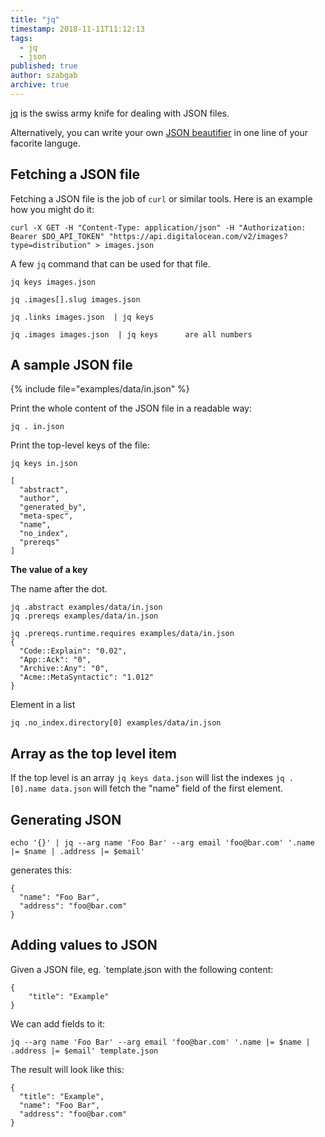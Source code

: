 ```yaml
---
title: "jq"
timestamp: 2018-11-11T11:12:13
tags:
  - jq
  - json
published: true
author: szabgab
archive: true
---
```



[jq](https://stedolan.github.io/jq/) is the swiss army knife for dealing with JSON files.

Alternatively, you can write your own [JSON beautifier](/json-beautifier) in one line of your facorite languge.


## Fetching a JSON file

Fetching a JSON file is the job of `curl` or similar tools. Here is an example how you might do it:

```
curl -X GET -H "Content-Type: application/json" -H "Authorization: Bearer $DO_API_TOKEN" "https://api.digitalocean.com/v2/images?type=distribution" > images.json
```

A few `jq` command that can be used for that file.

```
jq keys images.json

jq .images[].slug images.json

jq .links images.json  | jq keys

jq .images images.json  | jq keys      are all numbers
```


## A sample JSON file

{% include file="examples/data/in.json" %}

Print the whole content of the JSON file in a readable way:

```
jq . in.json
```

Print the top-level keys of the file:

```
jq keys in.json

[
  "abstract",
  "author",
  "generated_by",
  "meta-spec",
  "name",
  "no_index",
  "prereqs"
]
```

<b>The value of a key</b>

The name after the dot.

```
jq .abstract examples/data/in.json
jq .prereqs examples/data/in.json

jq .prereqs.runtime.requires examples/data/in.json
{
  "Code::Explain": "0.02",
  "App::Ack": "0",
  "Archive::Any": "0",
  "Acme::MetaSyntactic": "1.012"
}
```

Element in a list

```
jq .no_index.directory[0] examples/data/in.json
```

## Array as the top level item

If the top level is an array `jq keys data.json` will list the indexes `jq .[0].name data.json` will fetch the "name" field of the first element.

## Generating JSON

```
echo '{}' | jq --arg name 'Foo Bar' --arg email 'foo@bar.com' '.name |= $name | .address |= $email'
```

generates this:

```
{
  "name": "Foo Bar",
  "address": "foo@bar.com"
}
```

## Adding values to JSON

Given a JSON file, eg. `template.json</h2> with the following content:

```
{
    "title": "Example"
}
```

We can add fields to it:

```
jq --arg name 'Foo Bar' --arg email 'foo@bar.com' '.name |= $name | .address |= $email' template.json 
```

The result will look like this:

```
{
  "title": "Example",
  "name": "Foo Bar",
  "address": "foo@bar.com"
}
```



